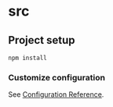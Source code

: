 # src

## Project setup
```
npm install
```

### Customize configuration
See [Configuration Reference](https://cli.vuejs.org/config/).
